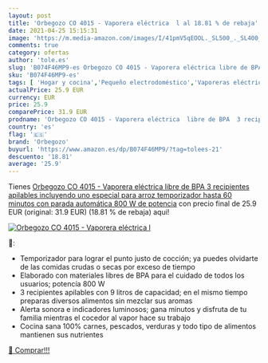 ```yaml
---
layout: post
title: 'Orbegozo CO 4015 - Vaporera eléctrica  l al 18.81 % de rebaja'
date: 2021-04-25 15:15:31
image: 'https://m.media-amazon.com/images/I/41pmV5qEOOL._SL500_._SL400_.jpg'
comments: true
category: ofertas
author: 'tole.es'
slug: 'B074F46MP9-es Orbegozo CO 4015 - Vaporera eléctrica libre de BPA 3...'
sku: 'B074F46MP9-es'
tags: [ 'Hogar y cocina','Pequeño electrodoméstico','Vaporeras eléctricas de cocina','arroz','orbegozo', ]
actualPrice: 25.9 EUR
currency: EUR
price: 25.9
comparePrice: 31.9 EUR
prodname: 'Orbegozo CO 4015 - Vaporera eléctrica  libre de BPA  3 recipientes apilables incluyendo uno especial para arroz  temporizador hasta 60 minutos con parada automática  800 W de potencia'
country: 'es'
flag: '🇪🇸'
brand: 'Orbegozo'
buyurl: 'https://www.amazon.es/dp/B074F46MP9/?tag=tolees-21'
descuento: '18.81'
average: '25.9'
---
```


Tienes [Orbegozo CO 4015 - Vaporera eléctrica  libre de BPA  3 recipientes apilables incluyendo uno especial para arroz  temporizador hasta 60 minutos con parada automática  800 W de potencia](https://www.amazon.es/dp/B074F46MP9/?tag=tolees-21) con precio final de  25.9 EUR (original: 31.9 EUR) (18.81 %  de rebaja) aqui!

[![Orbegozo CO 4015 - Vaporera eléctrica  l](https://m.media-amazon.com/images/I/41pmV5qEOOL._SL500_._SL400_.jpg)](https://www.amazon.es/dp/B074F46MP9/?tag=tolees-21)

🔎:

- Temporizador para lograr el punto justo de cocción; ya puedes olvidarte de las comidas crudas o secas por exceso de tiempo
- Elaborado con materiales libres de BPA para el cuidado de todos los usuarios; potencía 800 W
- 3 recipientes apilables con 9 litros de capacidad; en el mismo tiempo preparas diversos alimentos sin mezclar sus aromas
- Alerta sonora e indicadores luminosos; gana minutos y disfruta de tu familia mientras el cocedor al vapor hace su trabajo
- Cocina sana 100% carnes, pescados, verduras y todo tipo de alimentos mantienen sus nutrientes

[🛒 Comprar!!!](https://www.amazon.es/dp/B074F46MP9/?tag=tolees-21)
